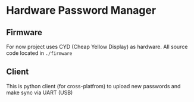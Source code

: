 # Hardware Password Manager

## Firmware

For now project uses CYD (Cheap Yellow Display) as hardware. All source code located in `./firmware`

## Client
This is python client (for cross-platfrom) to upload new passwords and make sync via UART (USB)